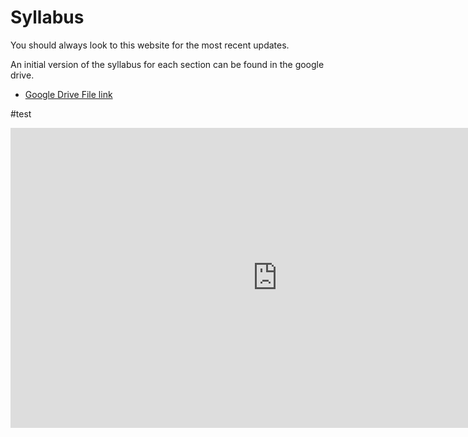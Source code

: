 Syllabus
============================

You should always look to this website for the most recent updates.


An initial version of the syllabus for each section can be found in the google drive.

- [Google Drive File link](https://drive.google.com/open?id=1IGle5FErQZB7QLa2H3vqraGL9Oglh07P)

#test
<!-- copy and paste. Modify height and width if desired. -->
<iframe class="embeddedObject shadow resizable" name="embedded_content" scrolling="no" frameborder="0" type="text/html"
        style="overflow:hidden;" src="https://www.screencast.com/users/JasonKuruzovich/folders/Camtasia/media/734aaf83-9a8d-49ac-9f44-fae38f5e7c9b/embed" height="480" width="854" webkitallowfullscreen mozallowfullscreen allowfullscreen></iframe>
